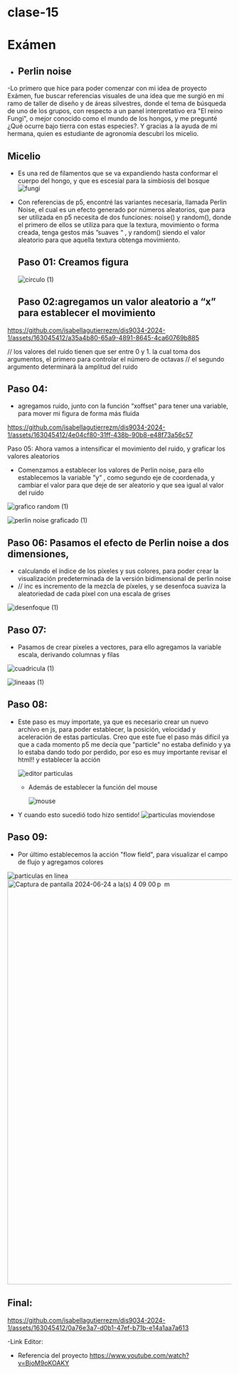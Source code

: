 # clase-15
# Exámen 
- ## Perlin noise
-Lo primero que hice para poder comenzar con mi idea de proyecto Exámen, fue buscar referencias visuales de una idea que me surgió en mi ramo de taller de diseño y de áreas silvestres, donde el tema de búsqueda de uno de los grupos, con respecto a un panel interpretativo era "El reino Fungi", o mejor conocido como el mundo de los hongos, y me pregunté ¿Qué ocurre bajo tierra con estas especies?. Y gracias a la ayuda de mi hermana, quien es estudiante de agronomía descubrí los micelio.

## Micelio
- Es una red de filamentos que se va expandiendo hasta conformar el cuerpo del hongo, y que es escesial para la simbiosis del bosque 
![fungi](https://github.com/isabellagutierrezm/dis9034-2024-1/assets/163045412/4f004aa0-cbb5-407f-a8e1-078e036a8f13)

- Con referencias de p5, encontré las variantes necesaria, llamada Perlin Noise, el cual es un efecto generado por números aleatorios, que para ser utilizada en p5 necesita de dos funciones: noise() y random(), donde el primero de ellos se utiliza para que la textura, movimiento o forma creada, tenga gestos más ”suaves “ , y random() siendo el valor aleatorio para que aquella textura obtenga movimiento.
  
  ## Paso 01: Creamos figura
  ![circulo  (1)](https://github.com/isabellagutierrezm/dis9034-2024-1/assets/163045412/72d48295-bd4b-4b36-a490-b168cfb12784)

  ## Paso 02:agregamos un valor aleatorio a “x” para establecer el movimiento 
https://github.com/isabellagutierrezm/dis9034-2024-1/assets/163045412/a35a4b80-65a9-4891-8645-4ca60769b885

// los valores del ruido tienen que ser entre 0 y 1. la cual toma dos argumentos, el primero para controlar el número de octavas 
// el segundo argumento determinará la amplitud del ruido 

## Paso 04:
- agregamos ruido, junto con la función “xoffset” para tener una variable, para mover mi figura de forma más fluida 

https://github.com/isabellagutierrezm/dis9034-2024-1/assets/163045412/4e04cf80-31ff-438b-90b8-e48f73a56c57

 Paso 05:  Ahora vamos a intensificar el movimiento del ruido, y graficar los valores aleatorios
 
- Comenzamos a establecer los valores de Perlin noise,  para ello establecemos la variable ”y” , como segundo eje de coordenada, y cambiar el valor para que deje de ser aleatorio y que sea igual al valor del ruido

![grafico random (1)](https://github.com/isabellagutierrezm/dis9034-2024-1/assets/163045412/126d705b-4e94-4fe2-a0f8-dd91d19c9925)

![perlin noise graficado (1)](https://github.com/isabellagutierrezm/dis9034-2024-1/assets/163045412/9e4388bc-96c3-4bfb-8f7c-06b2da6769b9)

## Paso 06: Pasamos el efecto de Perlin noise a dos dimensiones, 
- calculando el índice  de los píxeles y sus colores, para poder crear la visualización predeterminada de la versión bidimensional de perlin noise
- // inc es incremento de la mezcla de píxeles, y se desenfoca 
suaviza la aleatoriedad de cada píxel con una escala de grises

![desenfoque (1)](https://github.com/isabellagutierrezm/dis9034-2024-1/assets/163045412/8b590155-d732-4170-8469-9b2400f0956a)
## Paso 07:
- Pasamos de crear pixeles a vectores, para ello agregamos la variable escala, derivando columnas y filas 

![cuadricula (1)](https://github.com/isabellagutierrezm/dis9034-2024-1/assets/163045412/93658e30-eaf2-4296-918d-86289e6c21fc)

![lineaas (1)](https://github.com/isabellagutierrezm/dis9034-2024-1/assets/163045412/b7c00abf-2f99-49e0-a566-64e8b8647b61)

## Paso 08:
- Este paso es muy importate, ya que es necesario crear un nuevo archivo en js, para poder establecer, la posición, velocidad
y aceleración de estas partículas. Creo que este fue el paso más difícil ya que a cada momento p5 me decía que "particle" no estaba definido
 y ya lo estaba dando todo por perdido, por eso es muy importante revisar el html!! y establecer la acción 
 
  ![editor particulas ](https://github.com/isabellagutierrezm/dis9034-2024-1/assets/163045412/d6aa0817-6efb-47ff-b9c5-a52280be096e)
  - Además de establecer la función del mouse
    
    ![mouse ](https://github.com/isabellagutierrezm/dis9034-2024-1/assets/163045412/48895120-71ae-4c0f-be7c-87ef17964b41)


- Y cuando esto sucedió todo hizo sentido!
![particulas moviendose](https://github.com/isabellagutierrezm/dis9034-2024-1/assets/163045412/994ef694-0088-455e-a9f6-4a270bf671f9)

## Paso 09:
- Por último establecemos la acción "flow field", para visualizar el campo de flujo y agregamos colores

![particulas en linea ](https://github.com/isabellagutierrezm/dis9034-2024-1/assets/163045412/675ac63e-ae06-4057-ba82-f2a37fa36632)
<img width="910" alt="Captura de pantalla 2024-06-24 a la(s) 4 09 00 p  m" src="https://github.com/isabellagutierrezm/dis9034-2024-1/assets/163045412/099f52d8-6266-4150-b0a9-998d184a4eac">


 ## Final: 
 
https://github.com/isabellagutierrezm/dis9034-2024-1/assets/163045412/0a76e3a7-d0b1-47ef-b71b-e14a1aa7a613

-Link Editor: 
[
](https://editor.p5js.org/isabellagutierrezm/sketches/TSZQDTjtj)
- Referencia del proyecto
https://www.youtube.com/watch?v=BjoM9oKOAKY
